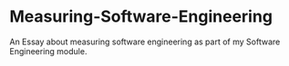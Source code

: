 # Measuring-Software-Engineering
An Essay about measuring software engineering as part of my Software Engineering module.
